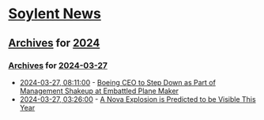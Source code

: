 # [Soylent News](../../../README.md)

## [Archives](../../index.md) for [2024](../index.md)

### [Archives](../../index.md) for [2024-03-27](index.md)

* [2024-03-27, 08:11:00](https://soylentnews.org/article.pl?sid=24/03/26/1250208&from=rss) - [Boeing CEO to Step Down as Part of Management Shakeup at Embattled Plane Maker](https://soylentnews.org/article.pl?sid=24/03/26/1250208&from=rss)
* [2024-03-27, 03:26:00](https://soylentnews.org/article.pl?sid=24/03/26/1237254&from=rss) - [A Nova Explosion is Predicted to be Visible This Year](https://soylentnews.org/article.pl?sid=24/03/26/1237254&from=rss)
